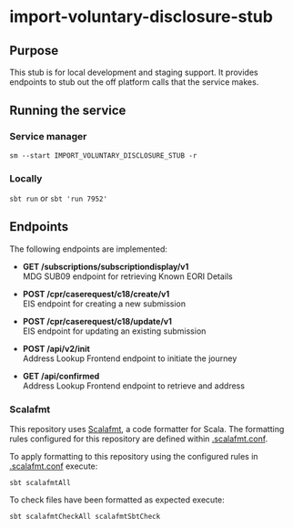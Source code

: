 
# import-voluntary-disclosure-stub

## Purpose
This stub is for local development and staging support. It provides endpoints to stub out the off platform calls that the service makes.

## Running the service
### Service manager
`sm --start IMPORT_VOLUNTARY_DISCLOSURE_STUB -r`
### Locally
`sbt run` or `sbt 'run 7952'`

## Endpoints
The following endpoints are implemented:


* **GET         /subscriptions/subscriptiondisplay/v1**        
  MDG SUB09 endpoint for retrieving Known EORI Details

* **POST        /cpr/caserequest/c18/create/v1**              
  EIS endpoint for creating a new submission

* **POST        /cpr/caserequest/c18/update/v1**              
  EIS endpoint for updating an existing submission

* **POST        /api/v2/init**              
  Address Lookup Frontend endpoint to initiate the journey

* **GET         /api/confirmed**              
  Address Lookup Frontend endpoint to retrieve and address

### Scalafmt
This repository uses [Scalafmt](https://scalameta.org/scalafmt/), a code formatter for Scala. The formatting rules configured for this repository are defined within [.scalafmt.conf](.scalafmt.conf).

To apply formatting to this repository using the configured rules in [.scalafmt.conf](.scalafmt.conf) execute:

 ```
 sbt scalafmtAll
 ```

To check files have been formatted as expected execute:

 ```
 sbt scalafmtCheckAll scalafmtSbtCheck
 ```